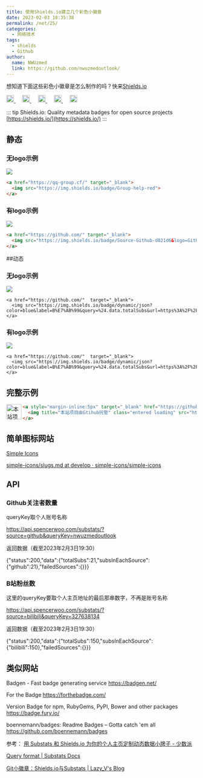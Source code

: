 ```yaml
---
title: 使用Shields.io建立几个彩色小徽章
date: 2023-02-03 18:35:38
permalink: /net/25/
categories: 
  - 网络技术
tags: 
  - shields
  - Github
author:
  name: NWUzmed
  link: https://github.com/nwuzmedoutlook/
---
```


想知道下面这些彩色小徽章是怎么制作的吗？快来[Shields.io](https://shields.io/)

<a href="https://nwuzmed.ga/" target="_blank"> <img src="https://img.shields.io/badge/Nav-DAC-green" height="20"> </a>&emsp;
<a href="https://co2co2.cf/" target="_blank"> <img src="https://img.shields.io/badge/Blog-NWUzmed's%20world-blue"  height="20"> </a>&emsp;
<a href="http://nwuzmed.ysepan.com/" target="_blank"> <img src="https://img.shields.io/badge/Documents-share-orange" height="20"> </a>&emsp;
<a href="https://studyhard.cf/" target="_blank"> <img src="https://img.shields.io/badge/Study-courses-lightgrey" height="20"> </a>&emsp;
<a href="https://qq-group.cf/" target="_blank"> <img src="https://img.shields.io/badge/Group-help-red" height="20"> </a>

<!-- more -->

::: tip
Shields.io: Quality metadata badges for open source projects  [https://shields.io/](https://shields.io/)
:::

## 静态
### 无logo示例
<a href="https://qq-group.cf/" target="_blank"><img src="https://img.shields.io/badge/Group-help-red"></a>

``` html
<a href="https://qq-group.cf/" target="_blank">
  <img src="https://img.shields.io/badge/Group-help-red">
</a>
```

### 有logo示例
<a href="https://github.com/" target="_blank"><img src="https://img.shields.io/badge/Source-Github-d021d6&logo=GitHub"></a>

``` html
<a href="https://github.com/" target="_blank">
  <img src="https://img.shields.io/badge/Source-Github-d021d6&logo=GitHub">
</a>
```

##动态
### 无logo示例
<a href="https://github.com/"  target="_blank"><img src="https://img.shields.io/badge/dynamic/json?color=blue&label=B%E7%AB%99&query=%24.data.totalSubs&url=https%3A%2F%2Fapi.spencerwoo.com%2Fsubstats%2F%3Fsource%3Dbilibili%26queryKey%3D327638134"></a>

```
<a href="https://github.com/"  target="_blank">
  <img src="https://img.shields.io/badge/dynamic/json?color=blue&label=B%E7%AB%99&query=%24.data.totalSubs&url=https%3A%2F%2Fapi.spencerwoo.com%2Fsubstats%2F%3Fsource%3Dbilibili%26queryKey%3D327638134">
</a>
```

### 有logo示例
<a href="https://github.com/"  target="_blank"><img src="https://img.shields.io/badge/dynamic/json?color=blue&label=B%E7%AB%99&query=%24.data.totalSubs&url=https%3A%2F%2Fapi.spencerwoo.com%2Fsubstats%2F%3Fsource%3Dbilibili%26queryKey%3D327638134&logo=bilibili"></a>
```
<a href="https://github.com/"  target="_blank">
  <img src="https://img.shields.io/badge/dynamic/json?color=blue&label=B%E7%AB%99&query=%24.data.totalSubs&url=https%3A%2F%2Fapi.spencerwoo.com%2Fsubstats%2F%3Fsource%3Dbilibili%26queryKey%3D327638134&logo=bilibili">
</a>
```

## 完整示例
<a style="margin-inline:5px" target="_blank" href="https://github.com/"><img title="本站项目由Gtihub托管" class="entered loading" src="https://img.shields.io/badge/Source-Github-d021d6&logo=GitHub" height="40" align="left" data-ll-status="loading"></a>

``` html
<a style="margin-inline:5px" target="_blank" href="https://github.com/">
  <img title="本站项目由Gtihub托管" class="entered loading" src="https://img.shields.io/badge/Source-Github-d021d6&logo=GitHub" height="120" align="left" data-ll-status="loading">
</a>
```

## 简单图标网站

[Simple Icons](https://simpleicons.org/) 

[simple-icons/slugs.md at develop · simple-icons/simple-icons](https://github.com/simple-icons/simple-icons/blob/develop/slugs.md)

## API

### Github关注者数量

queryKey取个人账号名称

https://api.spencerwoo.com/substats/?source=github&queryKey=nwuzmedoutlook

返回数据（截至2023年2月3日19:30）

{"status":200,"data":{"totalSubs":21,"subsInEachSource":{"github":21},"failedSources":{}}}

### B站粉丝数

这里的queryKey要取个人主页地址的最后那串数字，不再是账号名称

https://api.spencerwoo.com/substats/?source=bilibili&queryKey=327638134

返回数据（截至2023年2月3日19:30）

{"status":200,"data":{"totalSubs":150,"subsInEachSource":{"bilibili":150},"failedSources":{}}}


## 类似网站

Badgen - Fast badge generating service  https://badgen.net/

For the Badge  https://forthebadge.com/

Version Badge for npm, RubyGems, PyPI, Bower and other packages  https://badge.fury.io/

boennemann/badges: Readme Badges – Gotta catch 'em all  https://github.com/boennemann/badges

参考：
[用 Substats 和 Shields.io 为你的个人主页定制动态数据小牌子 - 少数派](https://sspai.com/post/59593)

[Query format | Substats Docs](https://substats.spencerwoo.com/query.html#examples)

[Git小徽章：Shields.io与Substats | Lazy_V's Blog](http://blog.zhangkexuan.cn/2020/11/02/git-badge-substats/)
